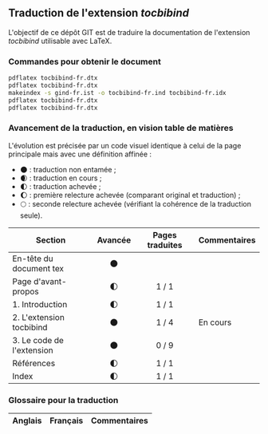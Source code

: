 ## Traduction de l'extension *tocbibind*

L'objectif de ce dépôt GIT est de traduire la documentation de l'extension *tocbibind* utilisable avec LaTeX.

### Commandes pour obtenir le document

```bash
pdflatex tocbibind-fr.dtx
pdflatex tocbibind-fr.dtx
makeindex -s gind-fr.ist -o tocbibind-fr.ind tocbibind-fr.idx
pdflatex tocbibind-fr.dtx
pdflatex tocbibind-fr.dtx
```

### Avancement de la traduction, en vision table de matières

L'évolution est précisée par un code visuel identique à celui de la page principale mais avec une définition affinée :

- :new_moon: : traduction non entamée ;
- :waxing_crescent_moon: : traduction en cours ;
- :first_quarter_moon: : traduction achevée ;
- :waxing_gibbous_moon: : première relecture achevée (comparant original et traduction) ; 
- :full_moon: : seconde relecture achevée (vérifiant la cohérence de la traduction seule).

Section                       | Avancée                | Pages traduites |   Commentaires 
----------------------------- | :--------------------: | :-------------: | -------------------------
En-tête du document tex       | :new_moon:             |                 |
Page d'avant-propos           | :first_quarter_moon:   | 1 / 1           | 
1. Introduction               | :first_quarter_moon:   | 1 / 1           | 
2. L'extension tocbibind      | :new_moon:             | 1 / 4           | En cours
3. Le code de l'extension     | :new_moon:             | 0 / 9           |
Références                    | :first_quarter_moon:   | 1 / 1           |
Index                         | :first_quarter_moon:   | 1 / 1           |   

### Glossaire pour la traduction

Anglais                   | Français                                          | Commentaires 
------------------------- | ------------------------------------------------- | -------------------------------
